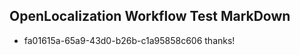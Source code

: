 ## OpenLocalization Workflow Test MarkDown
* fa01615a-65a9-43d0-b26b-c1a95858c606 
thanks!<!--HONumber=Mar16_HO2-->
